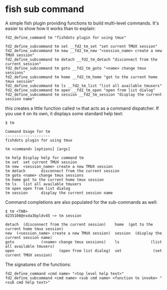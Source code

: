 # fish sub command

A simple fish plugin providing functions to build multi-level commands.  It's easier to show how it works than to explain:

```fish
fd2_define_command tm "fishdots plugin for using tmux"

fd2_define_subcommand tm set __fd2_tm_set "set current TMUX session"
fd2_define_subcommand tm new __fd2_tm_new "<session_name> create a new TMUX session"
fd2_define_subcommand tm detach __fd2_tm_detach "disconnect from the current session"
fd2_define_subcommand tm goto __fd2_tm_goto "<name> change tmux sessions"
fd2_define_subcommand tm home __fd2_tm_home "got to the current home tmux session"
fd2_define_subcommand tm ls __fd2_tm_list "list all available tmuxers"
fd2_define_subcommand tm open __fd2_tm_open "open from list dialog"
fd2_define_subcommand tm session __fd2_tm_session "display the current session name"
```
this creates a little function called `tm` that acts as a command dispatcher.  If you use it on its own, it displays some standard help text:

```shell
$ tm

Command Usage for tm
--------------------
fishdots plugin for using tmux

tm <command> [options] [args]

tm help Display help for command tm
tm set  set current TMUX session
tm new  <session_name> create a new TMUX session
tm detach       disconnect from the current session
tm goto <name> change tmux sessions
tm home got to the current home tmux session
tm ls   list all available tmuxers
tm open open from list dialog
tm session      display the current session name
```

Command completions are also populated for the sub-commands as well:

```shell
$ tm <TAB>
d235108@nsda3bpldv45 ~> tm session

detach  (disconnect from the current session)    home  (got to the current home tmux session)  
new  (<session_name> create a new TMUX session)  session  (display the current session name)
goto            (<name> change tmux sessions)    ls              (list all available tmuxers)  
open                    (open from list dialog)  set              (set current TMUX session)
```

The signatures of the functions:

```
fd2_define_command <cmd name> "<top level help text>"
fd2_define_subcommand <cmd name> <sub cmd name> <function to invoke> "<sub cmd help text>"
```
